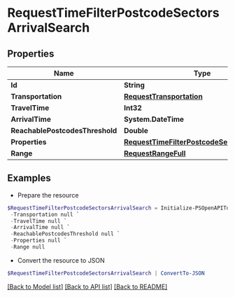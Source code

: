 # RequestTimeFilterPostcodeSectorsArrivalSearch
## Properties

Name | Type | Description | Notes
------------ | ------------- | ------------- | -------------
**Id** | **String** |  | 
**Transportation** | [**RequestTransportation**](RequestTransportation.md) |  | 
**TravelTime** | **Int32** |  | 
**ArrivalTime** | **System.DateTime** |  | 
**ReachablePostcodesThreshold** | **Double** |  | 
**Properties** | [**RequestTimeFilterPostcodeSectorsProperty[]**](RequestTimeFilterPostcodeSectorsProperty.md) |  | 
**Range** | [**RequestRangeFull**](RequestRangeFull.md) |  | [optional] 

## Examples

- Prepare the resource
```powershell
$RequestTimeFilterPostcodeSectorsArrivalSearch = Initialize-PSOpenAPIToolsRequestTimeFilterPostcodeSectorsArrivalSearch  -Id null `
 -Transportation null `
 -TravelTime null `
 -ArrivalTime null `
 -ReachablePostcodesThreshold null `
 -Properties null `
 -Range null
```

- Convert the resource to JSON
```powershell
$RequestTimeFilterPostcodeSectorsArrivalSearch | ConvertTo-JSON
```

[[Back to Model list]](../README.md#documentation-for-models) [[Back to API list]](../README.md#documentation-for-api-endpoints) [[Back to README]](../README.md)

